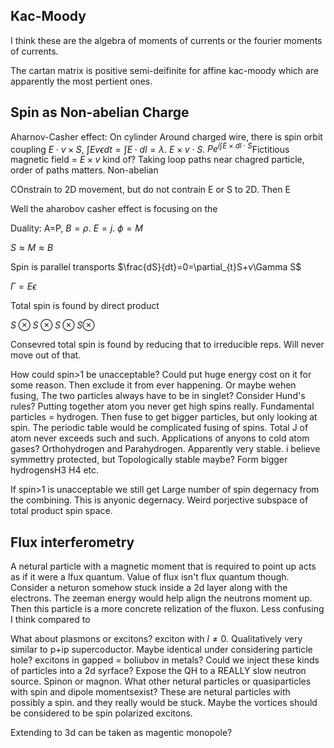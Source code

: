 Kac-Moody
---------

I think these are the algebra of moments of currents or the fourier
moments of currents.

The cartan matrix is positive semi-deifinite for affine kac-moody which
are apparently the most pertient ones.

Spin as Non-abelian Charge
--------------------------

Aharnov-Casher effect: On cylinder Around charged wire, there is spin
orbit coupling $E\cdot v\times S$,
$\int Ev\epsilon dt=\int E\cdot dl=\lambda$. $E\times v\cdot S$.
$Pe^{i\int E\times dl\cdot S}$Fictitious magnetic field = $E\times v$
kind of? Taking loop paths near chagred particle, order of paths
matters. Non-abelian

COnstrain to 2D movement, but do not contrain E or S to 2D. Then E

Well the aharobov casher effect is focusing on the

Duality: A=P, $B=\rho$. $E=j$. $\phi=M$

$S\approx M\approx B$

Spin is parallel transports $\frac{dS}{dt}=0=\partial_{t}S+v\Gamma S$

$\Gamma=E\epsilon$

Total spin is found by direct product

$S\otimes S\otimes S\otimes S\otimes$

Consevred total spin is found by reducing that to irreducible reps. Will
never move out of that.

How could spin\>1 be unacceptable? Could put huge energy cost on it for
some reason. Then exclude it from ever happening. Or maybe wehen fusing,
The two particles always have to be in singlet? Consider Hund's rules?
Putting together atom you never get high spins really. Fundamental
particles = hydrogen. Then fuse to get bigger particles, but only
looking at spin. The periodic table would be complicated fusing of
spins. Total J of atom never exceeds such and such. Applications of
anyons to cold atom gases? Orthohydrogen and Parahydrogen. Apparently
very stable. i believe symmettry protected, but Topologically stable
maybe? Form bigger hydrogensH3 H4 etc.

If spin\>1 is unacceptable we still get Large number of spin degernacy
from the combining. This is anyonic degernacy. Weird porjective subspace
of total product spin space.

Flux interferometry
-------------------

A netural particle with a magnetic moment that is required to point up
acts as if it were a lfux quantum. Value of flux isn't flux quantum
though. Consider a neturon somehow stuck inside a 2d layer along with
the electrons. The zeeman energy would help align the neutrons moment
up. Then this particle is a more concrete relization of the fluxon. Less
confusing I think compared to

What about plasmons or excitons? exciton with $l\ne0$. Qualitatively
very similar to p+ip supercoductor. Maybe identical under considering
particle hole? excitons in gapped = boliubov in metals? Could we inject
these kinds of particles into a 2d syrface? Expose the QH to a REALLY
slow neutron source. Spinon or magnon. What other netural particles or
quasiparticles with spin and dipole momentsexist? These are netural
particles with possibly a spin. and they really would be stuck. Maybe
the vortices should be considered to be spin polarized excitons.

Extending to 3d can be taken as magentic monopole?
